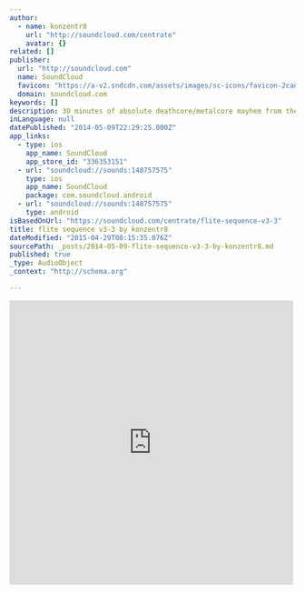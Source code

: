 ```yaml
---
author:
  - name: konzentr8
    url: "http://soundcloud.com/centrate"
    avatar: {}
related: []
publisher:
  url: "http://soundcloud.com"
  name: SoundCloud
  favicon: "https://a-v2.sndcdn.com/assets/images/sc-icons/favicon-2cadd14b.ico"
  domain: soundcloud.com
keywords: []
description: 30 minutes of absolute deathcore/metalcore mayhem from the original inventors of KitchenAid(tm)
inLanguage: null
datePublished: "2014-05-09T22:29:25.000Z"
app_links:
  - type: ios
    app_name: SoundCloud
    app_store_id: "336353151"
  - url: "soundcloud://sounds:148757575"
    type: ios
    app_name: SoundCloud
    package: com.soundcloud.android
  - url: "soundcloud://sounds:148757575"
    type: android
isBasedOnUrl: "https://soundcloud.com/centrate/flite-sequence-v3-3"
title: flite sequence v3-3 by konzentr8
dateModified: "2015-04-29T00:15:35.076Z"
sourcePath: _posts/2014-05-09-flite-sequence-v3-3-by-konzentr8.md
published: true
_type: AudioObject
_context: "http://schema.org"

---
```

<iframe src="https://cdn.embedly.com/widgets/media.html?src=https%3A%2F%2Fw.soundcloud.com%2Fplayer%2F%3Fvisual%3Dtrue%26url%3Dhttp%253A%252F%252Fapi.soundcloud.com%252Ftracks%252F148757575%26show_artwork%3Dtrue&amp;url=https%3A%2F%2Fsoundcloud.com%2Fcentrate%2Fflite-sequence-v3-3&amp;image=http%3A%2F%2Fa1.sndcdn.com%2Fimages%2Ffb_placeholder.png%3F1430231407&amp;key=b7d04c9b404c499eba89ee7072e1c4f7&amp;type=text%2Fhtml&amp;schema=soundcloud" width="500" height="500" scrolling="no" frameborder="0" allowfullscreen="allowfullscreen" style=""></iframe>